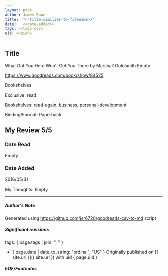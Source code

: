 ```yaml
---
layout: post
author: James Rowe
title:  "<<title-similiar-to-filename>>"
date:   <<date-added>>
tags: <<tags-csv>
uid: <<uid>>
---
```


<!-- highly dependent on how you personally use jekyll templates, and how you want this to show up -->

## Title

What Got You Here Won't Get You There by Marshall Goldsmith
Empty 

https://www.goodreads.com/book/show/84525

Bookshelves

Exclusive: read

Bookshelves: read-again, business, personal-development

Binding/Format: Paperback

## My Review 5/5

### Date Read
Empty

### Date Added
2016/05/31

My Thoughts: Empty

---

##### Author's Note

Generated using https://github.com/jsr6720/goodreads-csv-to-md script

##### Significant revisions

tags: { page.tags | join: ", " } <!-- todo move this somewhere -->

- { page.date | date_to_string: "ordinal", "US" } Originally published on [{ site.url }]({ site.url }) with uid { page.uid }

##### EOF/Footnotes
